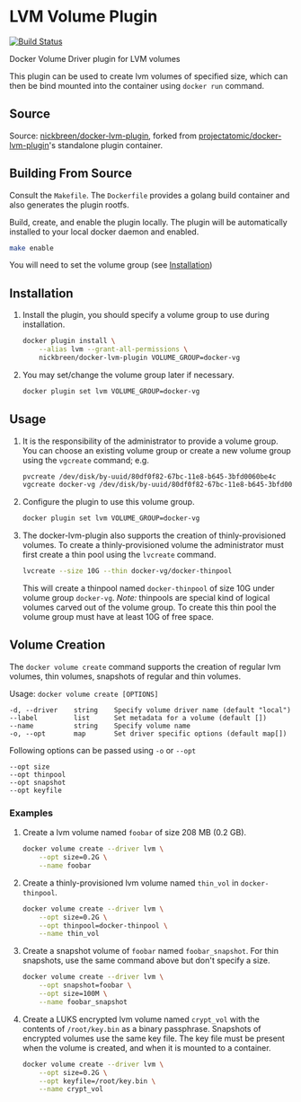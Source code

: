 # LVM Volume Plugin 

[![Build Status](https://travis-ci.org/nickbreen/docker-lvm-plugin.svg?branch=master)](https://travis-ci.org/nickbreen/docker-lvm-plugin)

Docker Volume Driver plugin for LVM volumes

This plugin can be used to create lvm volumes of specified size, which can 
then be bind mounted into the container using `docker run` command.

## Source

Source: [nickbreen/docker-lvm-plugin](https://github.com/nickbreen/docker-lvm-plugin), 
forked from [projectatomic/docker-lvm-plugin](https://github.com/projectatomic/docker-lvm-plugin)'s 
standalone plugin container.

## Building From Source

Consult the `Makefile`. The `Dockerfile` provides a golang build container and also 
generates the plugin rootfs.

Build, create, and enable the plugin locally. The plugin will be automatically installed to 
your local docker daemon and enabled.

```bash
make enable
```

You will need to set the volume group (see [Installation](README.md#Installation))

## Installation

1.  Install the plugin, you should specify a volume group to use during installation.
    
    ```bash
    docker plugin install \
        --alias lvm --grant-all-permissions \
        nickbreen/docker-lvm-plugin VOLUME_GROUP=docker-vg
    ```

2.  You may set/change the volume group later if necessary.
     
    ```bash
    docker plugin set lvm VOLUME_GROUP=docker-vg
    ```

## Usage

1.  It is the responsibility of the administrator to provide a volume group.
    You can choose an existing volume group or create a new volume group 
    using the `vgcreate` command; e.g.
     
    ```bash
    pvcreate /dev/disk/by-uuid/80df0f82-67bc-11e8-b645-3bfd0060be4c
    vgcreate docker-vg /dev/disk/by-uuid/80df0f82-67bc-11e8-b645-3bfd0060be4c
    ```
    
2.  Configure the plugin to use this volume group.  
    ```bash
    docker plugin set lvm VOLUME_GROUP=docker-vg
    ```

3.  The docker-lvm-plugin also supports the creation of thinly-provisioned volumes. 
    To create a thinly-provisioned volume the administrator must first create a thin 
    pool using the `lvcreate` command.
    ```bash
    lvcreate --size 10G --thin docker-vg/docker-thinpool
    ```
    This will create a thinpool named `docker-thinpool` of size 10G under volume group 
    `docker-vg`. *Note:* thinpools are special kind of logical volumes carved out of 
    the volume group. To create this thin pool the volume group must have at least 10G 
    of free space. 

## Volume Creation

The `docker volume create` command supports the creation of regular lvm volumes, thin 
volumes, snapshots of regular and thin volumes.

Usage: `docker volume create [OPTIONS]`

```
-d, --driver    string    Specify volume driver name (default "local")
--label         list      Set metadata for a volume (default [])
--name          string    Specify volume name
-o, --opt       map       Set driver specific options (default map[]) 
```

Following options can be passed using `-o` or `--opt`

```
--opt size
--opt thinpool
--opt snapshot
--opt keyfile
```
 
### Examples

1.  Create a lvm volume named `foobar` of size 208 MB (0.2 GB).
    
    ```bash
    docker volume create --driver lvm \
        --opt size=0.2G \
        --name foobar
    ```

2.  Create a thinly-provisioned lvm volume named `thin_vol` in `docker-thinpool`.

    ```bash
    docker volume create --driver lvm \
        --opt size=0.2G \
        --opt thinpool=docker-thinpool \
        --name thin_vol
    ```
    
3.  Create a snapshot volume of `foobar` named `foobar_snapshot`. For thin 
    snapshots, use the same command above but don't specify a size.
    
    ```bash
    docker volume create --driver lvm \
        --opt snapshot=foobar \
        --opt size=100M \
        --name foobar_snapshot
    ```
    
4.  Create a LUKS encrypted lvm volume named `crypt_vol` with the contents 
    of `/root/key.bin` as a binary passphrase. Snapshots of encrypted volumes 
    use the same key file. The key file must be present when the volume is 
    created, and when it is mounted to a container.
    ```bash
    docker volume create --driver lvm \
        --opt size=0.2G \
        --opt keyfile=/root/key.bin \
        --name crypt_vol
    ```
